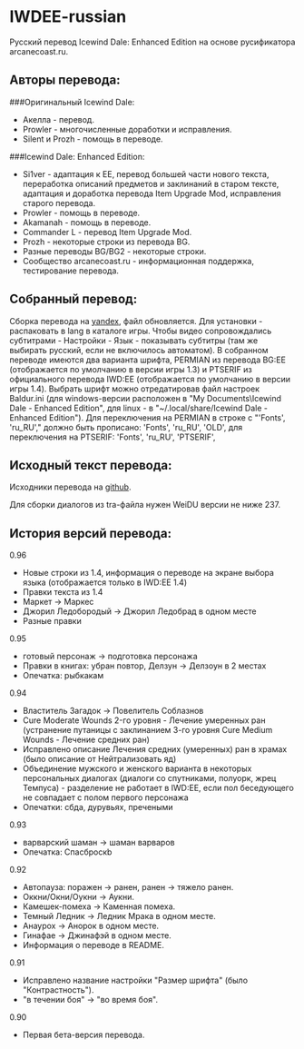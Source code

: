 IWDEE-russian
=============

Русский перевод Icewind Dale: Enhanced Edition на основе русификатора arcanecoast.ru.

Авторы перевода:
----------------

###Оригинальный Icewind Dale:

* Акелла - перевод.
* Prowler - многочисленные доработки и исправления.
* Silent и Prozh - помощь в переводе.

###Icewind Dale: Enhanced Edition:

* Si1ver - адаптация к EE, перевод большей части нового текста, переработка описаний предметов и заклинаний в старом тексте, адаптация и доработка перевода Item Upgrade Mod, исправления старого перевода.
* Prowler - помощь в переводе.
* Akamanah - помощь в переводе.
* Commander L - перевод Item Upgrade Mod.
* Prozh - некоторые строки из перевода BG.
* Разные переводы BG/BG2 - некоторые строки.
* Сообщество arcanecoast.ru - информационная поддержка, тестирование перевода.

Собранный перевод:
------------------

Сборка перевода на [yandex](https://yadi.sk/d/7t1XLfYQcajNk), файл обновляется.
Для установки - распаковать в lang в каталоге игры. Чтобы видео сопровождались субтитрами - Настройки - Язык - показывать субтитры (там же выбирать русский, если не включилось автоматом).
В собранном переводе имеются два варианта шрифта, PERMIAN из перевода BG:EE (отображается по умолчанию в версии игры 1.3) и PTSERIF из официального перевода IWD:EE (отображается по умолчанию в версии игры 1.4).
Выбрать шрифт можно отредатировав файл настроек Baldur.ini (для windows-версии расположен в "My Documents\Icewind Dale - Enhanced Edition", для linux - в "~/.local/share/Icewind Dale - Enhanced Edition"). Для переключения на PERMIAN в строке с "'Fonts', 'ru_RU'," должно быть прописано:
'Fonts',	'ru_RU',	'OLD',
для переключения на PTSERIF:
'Fonts',	'ru_RU',	'PTSERIF',

Исходный текст перевода:
------------------------

Исходники перевода на [github](https://github.com/EugVV/IWDEE-russian).

Для сборки диалогов из tra-файла нужен WeiDU версии не ниже 237.

История версий перевода:
------------------------

0.96
- Новые строки из 1.4, информация о переводе на экране выбора языка (отображается только в IWD:EE 1.4)
- Правки текста из 1.4
- Маркет -> Маркес
- Джорил Ледобородый -> Джорил Ледобрад в одном месте
- Разные правки

0.95
- готовый персонаж -> подготовка персонажа
- Правки в книгах: убран повтор, Делзун -> Делзоун в 2 местах
- Опечатка: рыбкакам

0.94
- Властитель Загадок -> Повелитель Соблазнов
- Cure Moderate Wounds 2-го уровня - Лечение умеренных ран (устранение путаницы с заклинанием 3-го уровня Cure Medium Wounds - Лечение средних ран)
- Исправлено описание Лечения средних (умеренных) ран в храмах (было описание от Нейтрализовать яд)
- Объединение мужского и женского варианта в некоторых персональных диалогах (диалоги со спутниками, полуорк, жрец Темпуса) - разделение не работает в IWD:EE, если пол беседующего не совпадает с полом первого персонажа
- Опечатки: сбда, дурувьях, пречеными

0.93
- варварский шаман -> шаман варваров
- Опечатка: Спасброскb

0.92
- Автопауза: поражен -> ранен, ранен -> тяжело ранен.
- Оккни/Окни/Оукни -> Аукни.
- Камешек-помеха -> Каменная помеха.
- Темный Ледник -> Ледник Мрака в одном месте.
- Анаурох -> Анорок в одном месте.
- Гинафае -> Джинафэй в одном месте.
- Информация о переводе в README.

0.91
- Исправлено название настройки "Размер шрифта" (было "Контрастность").
- "в течении боя" -> "во время боя".

0.90
- Первая бета-версия перевода.
